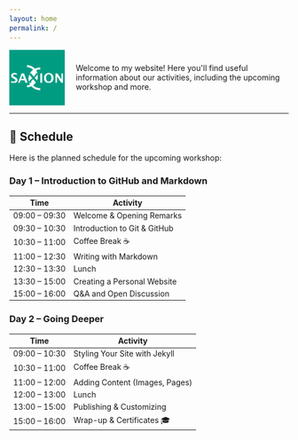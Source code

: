 ```yaml
---
layout: home
permalink: /
---
```


<div style="display: flex; align-items: center;">
  <img src="Saxion.png" alt="Saxion Logo" style="max-width: 100px; margin-right: 20px;" />
  <p>
    Welcome to my website!  
    Here you'll find useful information about our activities, including the upcoming workshop and more.
  </p>
</div>

---

## 📅 Schedule

Here is the planned schedule for the upcoming workshop:

### Day 1 – Introduction to GitHub and Markdown

| Time           | Activity                           |
|----------------|------------------------------------|
| 09:00 – 09:30  | Welcome & Opening Remarks          |
| 09:30 – 10:30  | Introduction to Git & GitHub       |
| 10:30 – 11:00  | Coffee Break ☕                    |
| 11:00 – 12:30  | Writing with Markdown              |
| 12:30 – 13:30  | Lunch                              |
| 13:30 – 15:00  | Creating a Personal Website        |
| 15:00 – 16:00  | Q&A and Open Discussion            |

### Day 2 – Going Deeper

| Time           | Activity                           |
|----------------|------------------------------------|
| 09:00 – 10:30  | Styling Your Site with Jekyll      |
| 10:30 – 11:00  | Coffee Break ☕                    |
| 11:00 – 12:00  | Adding Content (Images, Pages)     |
| 12:00 – 13:00  | Lunch                              |
| 13:00 – 15:00  | Publishing & Customizing           |
| 15:00 – 16:00  | Wrap-up & Certificates 🎓          |
